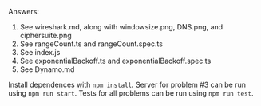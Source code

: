 Answers:
1. See wireshark.md, along with windowsize.png, DNS.png, and ciphersuite.png
2. See rangeCount.ts and rangeCount.spec.ts
3. See index.js
4. See exponentialBackoff.ts and exponentialBackoff.spec.ts
5. See Dynamo.md

Install dependences with `npm install`. Server for problem #3 can be run using `npm run start`. Tests for all problems can be run using `npm run test`.